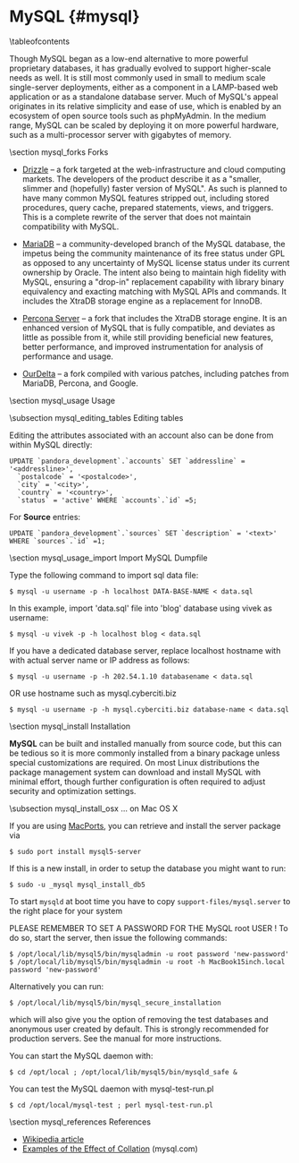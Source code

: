 MySQL    {#mysql}
=====

\tableofcontents

Though MySQL began as a low-end alternative to more powerful proprietary
databases, it has gradually evolved to support higher-scale needs as well. It is
still most commonly used in small to medium scale single-server deployments,
either as a component in a LAMP-based web application or as a standalone database
server. Much of MySQL's appeal originates in its relative simplicity and ease of
use, which is enabled by an ecosystem of open source tools such as phpMyAdmin.
In the medium range, MySQL can be scaled by deploying it on more powerful
hardware, such as a multi-processor server with gigabytes of memory.

\section mysql_forks Forks

* [Drizzle](http://drizzle.org) – a fork targeted at the web-infrastructure and cloud computing markets. The developers of the product describe it as a "smaller, slimmer and (hopefully) faster version of MySQL". As such is planned to have many common MySQL features stripped out, including stored procedures, query cache, prepared statements, views, and triggers. This is a complete rewrite of the server that does not maintain compatibility with MySQL.

* [MariaDB](http://mariadb.org) – a community-developed branch of the MySQL database, the impetus being the community maintenance of its free status under GPL as opposed to any uncertainty of MySQL license status under its current ownership by Oracle. The intent also being to maintain high fidelity with MySQL, ensuring a "drop-in" replacement capability with library binary equivalency and exacting matching with MySQL APIs and commands. It includes the XtraDB storage engine as a replacement for InnoDB.

* [Percona Server](http://www.percona.com/software/percona-server) – a fork that includes the XtraDB storage engine. It is an enhanced version of MySQL that is fully compatible, and deviates as little as possible from it, while still providing beneficial new features, better performance, and improved instrumentation for analysis of performance and usage.

* [OurDelta](http://ourdelta.org) – a fork compiled with various patches, including patches from MariaDB, Percona, and Google.

\section mysql_usage Usage

\subsection mysql_editing_tables Editing tables

Editing the attributes associated with an account also can be done from within MySQL directly:

    UPDATE `pandora_development`.`accounts` SET `addressline` = '<addressline>',
      `postalcode` = '<postalcode>',
      `city` = '<city>',
      `country` = '<country>',
      `status` = 'active' WHERE `accounts`.`id` =5;

For __Source__ entries:

    UPDATE `pandora_development`.`sources` SET `description` = '<text>' WHERE `sources`.`id` =1;

\section mysql_usage_import Import MySQL Dumpfile

Type the following command to import sql data file:

    $ mysql -u username -p -h localhost DATA-BASE-NAME < data.sql

In this example, import 'data.sql' file into 'blog' database using vivek as username:

    $ mysql -u vivek -p -h localhost blog < data.sql

If you have a dedicated database server, replace localhost hostname with with actual server name or IP address as follows:

    $ mysql -u username -p -h 202.54.1.10 databasename < data.sql

OR use hostname such as mysql.cyberciti.biz

    $ mysql -u username -p -h mysql.cyberciti.biz database-name < data.sql 

\section mysql_install Installation

**MySQL** can be built and installed manually from source code, but this can be
tedious so it is more commonly installed from a binary package unless special
customizations are required. On most Linux distributions the package management
system can download and install MySQL with minimal effort, though further
configuration is often required to adjust security and optimization settings.

\subsection mysql_install_osx ... on Mac OS X

If you are using [MacPorts](http://www.macports.org), you can retrieve and install
the server package via

    $ sudo port install mysql5-server

If this is a new install, in order to setup the database you might want to run:

    $ sudo -u _mysql mysql_install_db5

To start ``mysqld`` at boot time you have to copy ``support-files/mysql.server``
to the right place for your system

PLEASE REMEMBER TO SET A PASSWORD FOR THE MySQL root USER !
To do so, start the server, then issue the following commands:

    $ /opt/local/lib/mysql5/bin/mysqladmin -u root password 'new-password'
    $ /opt/local/lib/mysql5/bin/mysqladmin -u root -h MacBook15inch.local password 'new-password'

Alternatively you can run:

    $ /opt/local/lib/mysql5/bin/mysql_secure_installation

which will also give you the option of removing the test databases and anonymous
user created by default.  This is strongly recommended for production servers.
See the manual for more instructions.

You can start the MySQL daemon with:

    $ cd /opt/local ; /opt/local/lib/mysql5/bin/mysqld_safe &

You can test the MySQL daemon with mysql-test-run.pl

    $ cd /opt/local/mysql-test ; perl mysql-test-run.pl

\section mysql_references References

* [Wikipedia article](http://en.wikipedia.org/wiki/MySQL)
* [Examples of the Effect of Collation](http://dev.mysql.com/doc/refman/5.0/en/charset-collation-effect.html) (mysql.com)
